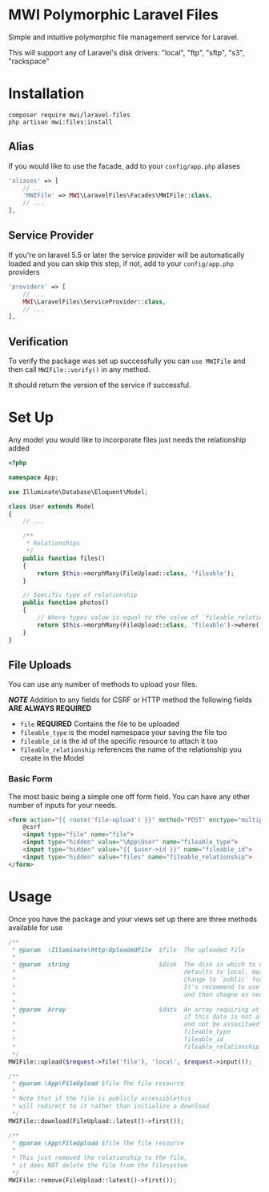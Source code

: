 # MWI Polymorphic Laravel Files
Simple and intuitive polymorphic file management service for Laravel.

This will support any of Laravel's disk drivers: "local", "ftp", "sftp", "s3", "rackspace"

# Installation
```shell
composer require mwi/laravel-files
php artisan mwi:files:install
```

## Alias
If you would like to use the facade, add to your `config/app.php` aliases
```php
'aliases' => [
    // ...
    'MWIFile' => MWI\LaravelFiles\Facades\MWIFile::class,
    // ...
],
```

## Service Provider
If you're on laravel 5.5 or later the service provider will be automatically loaded and you can skip this step, if not, add to your `config/app.php` providers
```php
'providers' => [
    // ...
    MWI\LaravelFiles\ServiceProvider::class,
    // ...
],
```

## Verification
To verify the package was set up successfully you can `use MWIFile` and then call `MWIFile::verify()` in any method.

It should return the version of the service if successful.

# Set Up
Any model you would like to incorporate files just needs the relationship added
```php
<?php

namespace App;

use Illuminate\Database\Eloquent\Model;

class User extends Model
{
    // ...

    /**
     * Relationships
     */
    public function files()
    {
        return $this->morphMany(FileUpload::class, 'fileable');
    }

    // Specific type of relationship
    public function photos()
    {
        // Where types value is equal to the value of `fileable_relationship` when saving
        return $this->morphMany(FileUpload::class, 'fileable')->where('type', 'photos');
    }
}
```

## File Uploads
You can use any number of methods to upload your files.

__*NOTE*__ Addition to any fields for CSRF or HTTP method the following fields **ARE ALWAYS REQUIRED** 

  - `file` **REQUIRED** Contains the file to be uploaded
  - `fileable_type` is the model namespace your saving the file too
  - `fileable_id` is the id of the specific resource to attach it too
  - `fileable_relationship` references the name of the relationship you create in the Model

### Basic Form
The most basic being a simple one off form field. You can have any other number of inputs for your needs.
```html
<form action="{{ route('file-upload') }}" method="POST" enctype="multipart/form-data">
    @csrf
    <input type="file" name="file">
    <input type="hidden" value="\App\User" name="fileable_type">
    <input type="hidden" value="{{ $user->id }}" name="fileable_id">
    <input type="hidden" value="files" name="fileable_relationship">
</form>
```

# Usage
Once you have the package and your views set up there are three methods available for use
```php
/**
 * @param  \Illuminate\Http\UploadedFile  $file  The uploaded file
 *
 * @param  string                         $disk  The disk in which to upload the file too,
 *                                               defaults to local, meaning it will not be publicly accessible.
 *                                               Change to `public` for public files like profile photos.
 *                                               It's recommend to use `config('filesystems.default')` as a standard
 *                                               and then chagne as necessary for specific use cases
 *
 * @param  Array                          $data  An array requiring at least the following data, note that
 *                                               if this data is not all present it will simply upload the file
 *                                               and not be associtaed to a specific model:
 *                                               fileable_type
 *                                               fileable_id
 *                                               fileable_relationship
 */
MWIFile::upload($request->file('file'), 'local', $request->input());

/**
 * @param \App\FileUpload $file The file resource
 *
 * Note that if the file is publicly accessiblethis
 * will redirect to it rather than initialize a download
 */
MWIFile::download(FileUpload::latest()->first());

/**
 * @param \App\FileUpload $file The file resource
 *
 * This just removed the relationship to the file,
 * it does NOT delete the file from the filesystem
 */
MWIFile::remove(FileUpload::latest()->first());
```